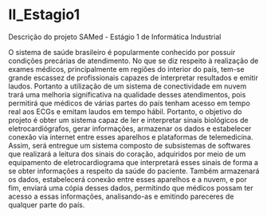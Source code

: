 # II_Estagio1
Descrição do projeto SAMed - Estágio 1 de Informática Industrial

O sistema de saúde brasileiro é popularmente conhecido por possuir condições precárias de atendimento. No que se diz respeito
à realização de exames médicos, principalmente em regiões do interior do país, tem-se grande escassez de profissionais capazes
de interpretar resultados e emitir laudos. Portanto a utilização de um sistema de conectividade em nuvem trará uma melhoria
significativa na qualidade desses atendimentos, pois permitirá que médicos de várias partes do país tenham acesso em tempo real
aos ECGs e emitam laudos em tempo hábil. Portanto, o objetivo do projeto é obter um sistema capaz de ler e interpretar sinais
biológicos de eletrocardiógrafos, gerar informações, armazenar os dados e estabelecer conexão via internet entre esses aparelhos
e plataformas de telemedicina. 
Assim, será entregue um sistema composto de subsistemas de softwares que realizará a leitura dos sinais do coração, adquiridos por
meio de um equipamento de eletrocardiograma que interpretará esses sinais de forma a se obter informações a respeito da saúde do
paciente. Também armazenará os dados, estabelecerá conexão entre esses aparelhos e a nuvem, e por fim, enviará uma cópia desses dados,
permitindo que médicos possam ter acesso a essas informações, analisando-as e emitindo pareceres de qualquer parte do país.
